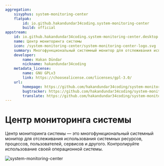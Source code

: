 ```yaml
---
aggregation:
    sisyphus: system-monitoring-center
    flatpak:
        id: io.github.hakandundar34coding.system-monitoring-center
        build: official
appstream:
    id: io.github.hakandundar34coding.system-monitoring-center.desktop
    name: Центр мониторинга системы
    icon: /system-monitoring-center/system-monitoring-center-logo.svg
    summary: Многофункциональный системный монитор для отслеживания использования системных ресурсов, процессов, пользователей, сервисов и другого.
    developer:
        name: Hakan Dündar
        nickname: hakandundar34coding
    metadata_license:
        name: GNU GPLv3
        link: https://choosealicense.com/licenses/gpl-3.0/
    url:
        homepage: https://github.com/hakandundar34coding/system-monitoring-center
        bugtracker: https://github.com/hakandundar34coding/system-monitoring-center/issues
        translate: https://github.com/hakandundar34coding/system-monitoring-center/blob/master/docs/translations.md
---
```


# Центр мониторинга системы

Центр мониторинга системы — это многофункциональный системный монитор для отслеживания использования системных ресурсов, процессов, пользователей, сервисов и другого. Контролируйте использование своей операционной системы.

![system-monitoring-center](/system-monitoring-center/system-monitoring-center.png)

<!--@include: @apps/_parts/install/content-repo.md-->
<!--@include: @apps/_parts/install/content-flatpak.md-->
